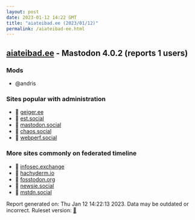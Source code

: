 ```yaml
---
layout: post
date: 2023-01-12 14:22 GMT
title: "aiateibad.ee (2023/01/12)"
permalink: /aiateibad-ee.html
---
```


## [aiateibad.ee](https://aiateibad.ee) - Mastodon 4.0.2 (reports 1 users)

### Mods
 * @andris

### Sites popular with administration

* 🐘 [geiger.ee](/geiger-ee.html)
* 🐘 [est.social](/est-social.html)
* 🐘 [mastodon.social](/mastodon-social.html)
* 🐘 [chaos.social](/chaos-social.html)
* 🐘 [webperf.social](/webperf-social.html)

### More sites commonly on federated timeline

* 🐘 [infosec.exchange](/infosec-exchange.html)
* 🐘 [hachyderm.io](/hachyderm-io.html)
* 🐘 [fosstodon.org](/fosstodon-org.html)
* 🐘 [newsie.social](/newsie-social.html)
* 🐘 [mstdn.social](/mstdn-social.html)

Report generated on: Thu Jan 12 14:22:13 2023. Data may be outdated or incorrect.
Ruleset version: [🧁](/version-cupcake)
